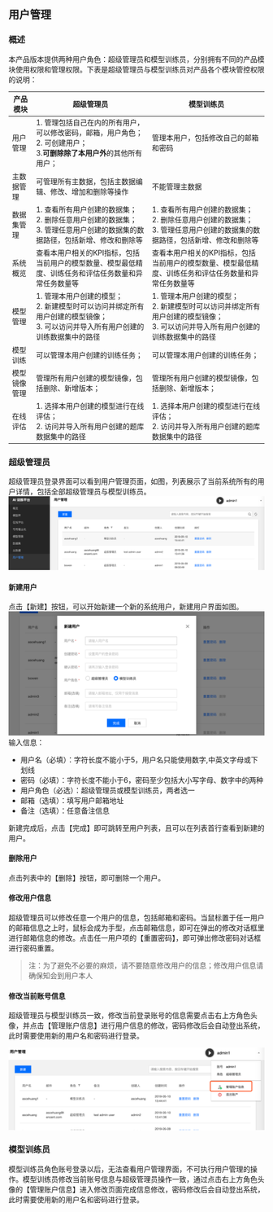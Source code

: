 ## 用户管理
### 概述
本产品版本提供两种用户角色：超级管理员和模型训练员，分别拥有不同的产品模块使用权限和管理权限。下表是超级管理员与模型训练员对产品各个模块管控权限的说明：

| 产品模块 | 超级管理员 | 模型训练员 |
| ------ | ------ | ------ |
| 用户管理 | 1. 管理包括自己在内的所有用户，可以修改密码，邮箱，用户角色；<br>2. 可创建用户；<br>3.**可删除除了本用户外**的其他所有用户； | 管理本用户，包括修改自己的邮箱和密码 |
| 主数据管理 | 可管理所有主数据，包括主数据编辑、修改、增加和删除等操作| 不能管理主数据 |
| 数据集管理 | 1. 查看所有用户创建的数据集；<br>2. 删除任意用户创建的数据集；<br>3. 管理任意用户创建的数据集的数据路径，包括新增、修改和删除等 | 1. 查看所有用户创建的数据集；<br>2. 删除任意用户创建的数据集；<br>3. 管理任意用户创建的数据集的数据路径，包括新增、修改和删除等 |
| 系统概览 |查看本用户相关的KPI指标，包括当前用户的模型数量、模型最低精度、训练任务和评估任务数量和异常任务数量等 | 查看本用户相关的KPI指标，包括当前用户的模型数量、模型最低精度、训练任务和评估任务数量和异常任务数量等|
| 模型管理 | 1. 管理本用户创建的模型；<br>2. 新建模型时可以访问并绑定所有用户创建的模型镜像；<br>3. 可以访问并导入所有用户创建的训练数据集中的路径 | 1. 管理本用户创建的模型；<br>2. 新建模型时可以访问并绑定所有用户创建的模型镜像；<br>3. 可以访问并导入所有用户创建的训练数据集中的路径  |
| 模型训练 | 可以管理本用户创建的训练任务；| 可以管理本用户创建的训练任务； |
| 模型镜像管理 | 管理所有用户创建的模型镜像，包括删除、新增版本； | 管理所有用户创建的模型镜像，包括删除、新增版本；  |
| 在线评估 | 1. 选择本用户创建的模型进行在线评估；<br>2. 访问并导入所有用户创建的题库数据集中的路径 | 1. 选择本用户创建的模型进行在线评估；<br>2. 访问并导入所有用户创建的题库数据集中的路径 |

### 超级管理员
超级管理员登录界面可以看到用户管理页面，如图，列表展示了当前系统所有的用户详情，包括全部超级管理员与模型训练员。
![avatar](/pics/用户管理.png)
#### 新建用户
点击【新建】按钮，可以开始新建一个新的系统用户，新建用户界面如图。
![avatar](/pics/新建角色.png)
输入信息：

- 用户名（必填）：字符长度不能小于5，用户名只能使用数字,中英文字母或下划线
- 密码（必填）：字符长度不能小于6，密码至少包括大小写字母、数字中的两种
- 用户角色（必选）：超级管理员或模型训练员，两者选一
- 邮箱（选填）：填写用户邮箱地址
- 备注（选填）：任意备注信息

新建完成后，点击【完成】即可跳转至用户列表，且可以在列表首行查看到新建的用户。
####  删除用户
点击列表中的【删除】按钮，即可删除一个用户。
####  修改用户信息
超级管理员可以修改任意一个用户的信息，包括邮箱和密码。当鼠标置于任一用户的邮箱信息之上时，鼠标会成为手型，点击邮箱信息，即可在弹出的修改对话框里进行邮箱信息的修改。点击任一用户项的【重置密码】，即可弹出修改密码对话框进行密码重置。
> 注：为了避免不必要的麻烦，请不要随意修改用户的信息；修改用户信息请确保知会到用户本人

####  修改当前账号信息
超级管理员与模型训练员一致，修改当前登录账号的信息需要点击右上方角色头像，并点击【管理账户信息】进行用户信息的修改，密码修改后会自动登出系统，此时需要使用新的用户名和密码进行登录。

![avatar](/pics/管理账户信息.png)
###  模型训练员
模型训练员角色账号登录以后，无法查看用户管理界面，不可执行用户管理的操作。模型训练员修改当前账号信息与超级管理员操作一致，通过点击右上方角色头像的【管理账户信息】进入修改页面完成信息修改，密码修改后会自动登出系统，此时需要使用新的用户名和密码进行登录。
